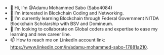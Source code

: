 - 👋 Hi, I’m @Adamu Mohammed Sabo (Sabo4084)
- 👀 I’m interested in  Blockchain Coding and Networking.
- 🌱 I’m currently learning Blockchain through Federal Government NITDA Blockchain Scholarship with BSV and Domineum.
- 💞️ I’m looking to collaborate on Global coders and expertise to ease my learning and new career line.
- 📫 How to reach me on LinkedIn account link: https://www.linkedin.com/in/adamu-mohammed-sabo-17881a210.

<!---
Sabo4084/Sabo4084 is a ✨ special ✨ repository because its `README.md` (this file) appears on your GitHub profile.
You can click the Preview link to take a look at your changes.
--->

